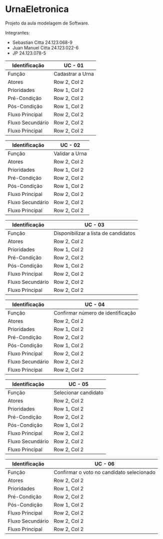# UrnaEletronica
Projeto da aula modelagem de Software. 

Integrantes:
 - Sebastian Citta 24.123.068-9
 - Juan Manuel Citta 24.123.022-6
 - JP 24.123.078-5

| Identificação | UC - 01 |
|---|---|
| Função | Cadastrar a Urna | 
| Atores | Row 2, Col 2 | 
| Prioridades | Row 1, Col 2 | 
| Pré-Condição | Row 2, Col 2 | 
| Pós-Condição | Row 1, Col 2 | 
| Fluxo Principal | Row 2, Col 2 | 
| Fluxo Secundário | Row 2, Col 2 | 
| Fluxo Principal | Row 2, Col 2 | 

| Identificação | UC - 02 |
|---|---|
| Função | Validar a Urna | 
| Atores | Row 2, Col 2 | 
| Prioridades | Row 1, Col 2 | 
| Pré-Condição | Row 2, Col 2 | 
| Pós-Condição | Row 1, Col 2 | 
| Fluxo Principal | Row 2, Col 2 | 
| Fluxo Secundário | Row 2, Col 2 | 
| Fluxo Principal | Row 2, Col 2 | 

| Identificação | UC - 03 |
|---|---|
| Função | Disponibilizar a lista de candidatos | 
| Atores | Row 2, Col 2 | 
| Prioridades | Row 1, Col 2 | 
| Pré-Condição | Row 2, Col 2 | 
| Pós-Condição | Row 1, Col 2 | 
| Fluxo Principal | Row 2, Col 2 | 
| Fluxo Secundário | Row 2, Col 2 | 
| Fluxo Principal | Row 2, Col 2 |

| Identificação | UC - 04 |
|---|---|
| Função | Confirmar número de identificação | 
| Atores | Row 2, Col 2 | 
| Prioridades | Row 1, Col 2 | 
| Pré-Condição | Row 2, Col 2 | 
| Pós-Condição | Row 1, Col 2 | 
| Fluxo Principal | Row 2, Col 2 | 
| Fluxo Secundário | Row 2, Col 2 | 
| Fluxo Principal | Row 2, Col 2 | 

| Identificação | UC - 05 |
|---|---|
| Função | Selecionar candidato | 
| Atores | Row 2, Col 2 | 
| Prioridades | Row 1, Col 2 | 
| Pré-Condição | Row 2, Col 2 | 
| Pós-Condição | Row 1, Col 2 | 
| Fluxo Principal | Row 2, Col 2 | 
| Fluxo Secundário | Row 2, Col 2 | 
| Fluxo Principal | Row 2, Col 2 | 

| Identificação | UC - 06 |
|---|---|
| Função | Confirmar o voto no candidato selecionado | 
| Atores | Row 2, Col 2 | 
| Prioridades | Row 1, Col 2 | 
| Pré-Condição | Row 2, Col 2 | 
| Pós-Condição | Row 1, Col 2 | 
| Fluxo Principal | Row 2, Col 2 | 
| Fluxo Secundário | Row 2, Col 2 | 
| Fluxo Principal | Row 2, Col 2 | 
